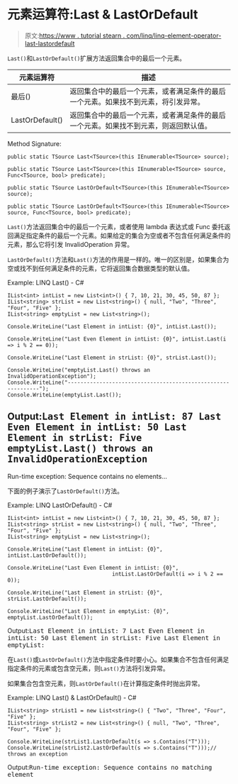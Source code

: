 # 元素运算符:Last & LastOrDefault

> 原文:[https://www . tutorial stearn . com/linq/linq-element-operator-last-lastordefault](https://www.tutorialsteacher.com/linq/linq-element-operator-last-lastordefault)

`Last()`和`LastOrDefault()`扩展方法返回集合中的最后一个元素。

| 元素运算符 | 描述 |
| --- | --- |
| 最后() | 返回集合中的最后一个元素，或者满足条件的最后一个元素。如果找不到元素，将引发异常。 |
| LastOrDefault() | 返回集合中的最后一个元素，或者满足条件的最后一个元素。如果找不到元素，则返回默认值。 |

Method Signature:

```
public static TSource Last<TSource>(this IEnumerable<TSource> source);

public static TSource Last<TSource>(this IEnumerable<TSource> source, Func<TSource, bool> predicate);

public static TSource LastOrDefault<TSource>(this IEnumerable<TSource> source);

public static TSource LastOrDefault<TSource>(this IEnumerable<TSource> source, Func<TSource, bool> predicate);

```

`Last()`方法返回集合中的最后一个元素，或者使用 lambda 表达式或 Func 委托返回满足指定条件的最后一个元素。如果给定的集合为空或者不包含任何满足条件的元素，那么它将引发 InvalidOperation 异常。

`LastOrDefault()`方法和`Last()`方法的作用是一样的。唯一的区别是，如果集合为空或找不到任何满足条件的元素，它将返回集合数据类型的默认值。

Example: LINQ Last() - C#

```
IList<int> intList = new List<int>() { 7, 10, 21, 30, 45, 50, 87 };
IList<string> strList = new List<string>() { null, "Two", "Three", "Four", "Five" };
IList<string> emptyList = new List<string>();

Console.WriteLine("Last Element in intList: {0}", intList.Last());

Console.WriteLine("Last Even Element in intList: {0}", intList.Last(i => i % 2 == 0));

Console.WriteLine("Last Element in strList: {0}", strList.Last());

Console.WriteLine("emptyList.Last() throws an InvalidOperationException");
Console.WriteLine("-------------------------------------------------------------");
Console.WriteLine(emptyList.Last());
```

Output:<samp>Last Element in intList: 87
Last Even Element in intList: 50
Last Element in strList: Five
emptyList.Last() throws an InvalidOperationException
-------------------------------------------------------------
Run-time exception: Sequence contains no elements...</samp>

下面的例子演示了`LastOrDefault()`方法。

Example: LINQ LastOrDefault() - C#

```
IList<int> intList = new List<int>() { 7, 10, 21, 30, 45, 50, 87 };
IList<string> strList = new List<string>() { null, "Two", "Three", "Four", "Five" };
IList<string> emptyList = new List<string>();

Console.WriteLine("Last Element in intList: {0}", intList.LastOrDefault());

Console.WriteLine("Last Even Element in intList: {0}",
                                 intList.LastOrDefault(i => i % 2 == 0));

Console.WriteLine("Last Element in strList: {0}", strList.LastOrDefault());

Console.WriteLine("Last Element in emptyList: {0}", emptyList.LastOrDefault());
```

Output:<samp>Last Element in intList: 7
Last Even Element in intList: 50
Last Element in strList: Five
Last Element in emptyList:</samp>

在`Last()`或`LastOrDefault()`方法中指定条件时要小心。如果集合不包含任何满足指定条件的元素或包含空元素，则`Last()`方法将引发异常。

如果集合包含空元素，则`LastOrDefault()`在计算指定条件时抛出异常。

Example: LINQ Last() & LastOrDefault() - C#

```
IList<string> strList1 = new List<string>() { "Two", "Three", "Four", "Five" };
IList<string> strList2 = new List<string>() { null, "Two", "Three", "Four", "Five" };		

Console.WriteLine(strList1.LastOrDefault(s => s.Contains("T")));
Console.WriteLine(strList2.LastOrDefault(s => s.Contains("T")));// throws an exception
```

Output:<samp>Run-time exception: Sequence contains no matching element</samp>